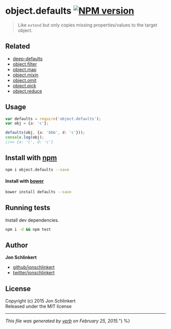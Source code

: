 # object.defaults [![NPM version](https://badge.fury.io/js/object.defaults.svg)](http://badge.fury.io/js/object.defaults)

> Like `extend` but only copies missing properties/values to the target object.

## Related

 - [deep-defaults](https://github.com/jonschlinkert/object.defaults)
 - [object.filter](https://github.com/jonschlinkert/object.filter)
 - [object.map](https://github.com/jonschlinkert/object.map)
 - [object.mixin](https://github.com/jonschlinkert/object.mixin)
 - [object.omit](https://github.com/jonschlinkert/object.omit)
 - [object.pick](https://github.com/jonschlinkert/object.pick)
 - [object.reduce](https://github.com/jonschlinkert/object.reduce)


## Usage

```js
var defaults = require('object.defaults');
var obj = {a: 'c'};

defaults(obj, {a: 'bbb', d: 'c'}));
console.log(obj);
//=> {a: 'c', d: 'c'}
```

## Install with [npm](npmjs.org)

```bash
npm i object.defaults --save
```

#### Install with [bower](https://github.com/bower/bower)

```bash
bower install defaults --save
```
## Running tests
Install dev dependencies.

```bash
npm i -d && npm test
```


## Author

**Jon Schlinkert**
 
+ [github/jonschlinkert](https://github.com/jonschlinkert)
+ [twitter/jonschlinkert](http://twitter.com/jonschlinkert) 

## License
Copyright (c) 2015 Jon Schlinkert  
Released under the MIT license

***

_This file was generated by [verb](https://github.com/assemble/verb) on February 25, 2015._") %}